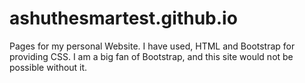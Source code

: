 # ashuthesmartest.github.io

Pages for my personal Website. I have used, HTML and Bootstrap for providing CSS. I am a big fan of Bootstrap, and this site would not be possible without it.
